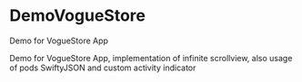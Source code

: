 # DemoVogueStore
Demo for VogueStore App

Demo for VogueStore App, implementation of infinite scrollview, also usage of pods SwiftyJSON and custom activity indicator
